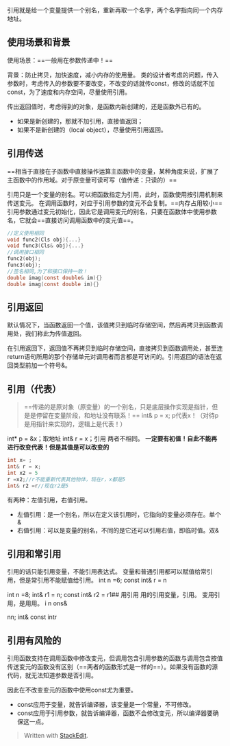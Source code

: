 引用就是给一个变量提供一个别名，重新再取一个名字，两个名字指向同一个内存地址。

## 使用场景和背景
使用场景：==一般用在参数传递中！==

背景：防止拷贝，加快速度，减小内存的使用量。
类的设计者考虑的问题，传入参数时，考虑传入的参数要不要改变，不改变的话就传const，修改的话就不加const，为了速度和内存空间，尽量使用引用。

传出返回值时，考虑得到的对象，是函数内新创建的，还是函数外已有的。
- 如果是新创建的，那就不加引用，直接值返回；
- 如果不是新创建的（local object），尽量使用引用返回。
##  引用传送
==相当于直接在子函数中直接操作运算主函数中的变量，某种角度来说，扩展了主函数中的作用域。对于原变量可读可写（值传递：只读的）==

引用只是一个变量的别名。可以把函数指定为引用，此时，函数使用按引用机制来传送变元。
在调用函数时，对应于引用参数的变元不会复制。==内存占用较小==
引用参数通过变元初始化，因此它是调用变元的别名，只要在函数体中使用参数名，它就会==直接访问调用函数中的变元值==。
```c
//定义使用相同
void func2(Cls obj){...}
void func3(Cls& obj){...}
//调用接口相同
func2(obj);
func3(obj);
//签名相同,为了和接口保持一致！
double imag(const double& im){}
double imag(const double im){}
```
## 引用返回
默认情况下，当函数返回一个值，该值拷贝到临时存储空间，然后再拷贝到函数调用处，我们称此为传值返回。

在引用返回下，返回值不再拷贝到临时存储空间，直接拷贝到函数调用处，甚至连return语句所用的那个存储单元对调用者而言都是可访问的。引用返回的语法在返回类型前加一个符号&。


## 引用（代表）
>==传递的是原对象（原变量）的一个别名，只是底层操作实现是指针，但是是停留在变量阶段，和地址没有联系！==
>int& p = x;  p代表x！（对待p是用指针来实现的，逻辑上是代表！）

int* p = &x；取地址
int& r = x；引用
两者不相同。
**一定要有初值！自此不能再进行改变代表！但是其值是可以改变的**
```c
int x= ;
int& r = x;
int x2 = 5
r =x2;//r不能重新代表其他物体，现在r，x都是5
int& r2 =r//现在r2是5
```
有两种：左值引用，右值引用。
- 左值引用：是一个别名，所以在定义该引用时，它指向的变量必须存在。单个&
- 右值引用：可以是变量的别名，不同的是它还可以引用右值，即临时值。双&
## 引用和常引用
引用的话只能引用变量，不能引用表达式。
变量和普通引用都可以赋值给常引用，但是常引用不能赋值给引用。
int n =6;
const int& r = n

int n =8;
int& r1 = n;
const int& r2 = r1## 用引用
用的引用变量，引用。
变用引用，是用用。
i n
ons&

nn;
int&  const intr
##  引用有风险的
引用函数支持在调用函数中修改变元，但调用包含引用参数的函数与调用包含按值传送变元的函数没有区别（==两者的函数形式是一样的==）。如果没有函数的源代码，就无法知道参数是否引用。

因此在不改变变元的函数中使用const尤为重要。
- const应用于变量，就告诉编译器，该变量是一个常量，不可修改。
- const应用于引用参数，就告诉编译器，函数不会修改变元，所以编译器要确保这一点。

> Written with [StackEdit](https://stackedit.io/).
<!--stackedit_data:
eyJoaXN0b3J5IjpbNzE4ODEyOTc2LDEyNzMxOTU2ODMsLTE0Nj
Q1MjE3OTUsLTEwMzAwMDc5MTYsLTIzMzE3Mzg0OSwxMDQzNjA5
ODgwLDEzMDk0MjE2MDUsODMxMzA4OTIyXX0=
-->

